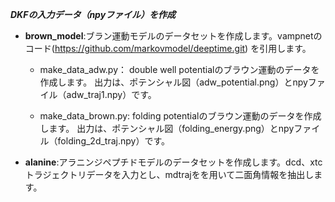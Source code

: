***DKFの入力データ（npyファイル）を作成***

- **brown_model**:ブラン運動モデルのデータセットを作成します。vampnetのコード(https://github.com/markovmodel/deeptime.git) を引用します。

   - make_data_adw.py： double well potentialのブラウン運動のデータを作成します。
     出力は、ポテンシャル図（adw_potential.png）とnpyファイル（adw_traj1.npy）です。
  
   - make_data_brown.py: folding potentialのブラウン運動のデータを作成します。
     出力は、ポテンシャル図（folding_energy.png）とnpyファイル（folding_2d_traj.npy）です。

- **alanine**:アラニンジペプチドモデルのデータセットを作成します。dcd、xtcトラジェクトリデータを入力とし、mdtrajをを用いて二面角情報を抽出します。

